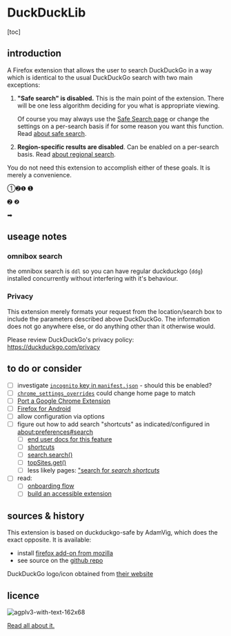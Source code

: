 # DuckDuckLib

[toc]

## introduction

A Firefox extension that allows the user to search DuckDuckGo in a way which is identical to the usual DuckDuckGo search with two main exceptions:

1. **"Safe search" is disabled.** This is the main point of the extension. There will be one less algorithm deciding for you what is appropriate viewing. 

   Of course you may always use the [Safe Search page](https://safe.duckduckgo.com/) or change the settings on a per-search basis if for some reason you want this function. Read [about safe search](https://help.duckduckgo.com/duckduckgo-help-pages/features/safe-search/).

2. **Region-specific results are disabled**. Can be enabled on a per-search basis. Read [about regional search](https://help.duckduckgo.com/duckduckgo-help-pages/settings/regions/).

You do not need this extension to accomplish either of these goals. It is merely a convenience. 

①➋❶
➊

➋
❷

➡︎


## useage notes

### <!--Icon-->

<!--The **icon** used in the search bar is *slightly* different, so they it may be visually distinguished from the original.--> 

<!--Original DuckDuckGo icon-->

<!--![original DuckDuckGo](icons/icon-16.png)-->

<!--DuckDuckLib icon-->

<!--![dax-logo-lib-16](/Volumes/Five-Counter/CouldBeThis/duckducklib/icons/ddl-icon-16.png)-->

### omnibox search

the omnibox search is `ddl` so you can have regular duckduckgo (`ddg`) installed concurrently without interfering with it's behaviour. 

### Privacy

This extension merely formats your request from the location/search box to include the parameters described above DuckDuckGo. The information does not go anywhere else, or do anything other than it otherwise would. 

Please review DuckDuckGo's privacy policy: https://duckduckgo.com/privacy

## to do or consider

- [ ] investigate [`incognito` key in `manifest.json`](https://developer.mozilla.org/en-US/docs/Mozilla/Add-ons/WebExtensions/manifest.json/incognito) - should this be enabled?
- [ ] [`chrome_settings_overrides`](https://developer.mozilla.org/en-US/docs/Mozilla/Add-ons/WebExtensions/manifest.json/chrome_settings_overrides) could change home page to match 
- [ ] [Port a Google Chrome Extension](https://extensionworkshop.com/documentation/develop/porting-a-google-chrome-extension/)
- [ ] [Firefox for Android](https://www.mozilla.org/firefox/mobile/)
- [ ] allow configuration via options
- [ ] figure out how to add search "shortcuts" as indicated/configured in [about:preferences#search](about:preferences#search)
  - [ ] [end user docs for this feature](https://support.mozilla.org/en-US/kb/assign-shortcuts-search-engines)
  - [ ] [shortcuts](https://developer.mozilla.org/en-US/docs/Web/Manifest/shortcuts)
  - [ ] [search.search()](https://developer.mozilla.org/en-US/docs/Mozilla/Add-ons/WebExtensions/API/search/search)
  - [ ] [topSites.get()](https://developer.mozilla.org/en-US/docs/Mozilla/Add-ons/WebExtensions/API/topSites/get)
  - [ ] less likely pages: ["search for *search shortcuts*](https://developer.mozilla.org/en-US/search?q=search+shortcuts)
- [ ] read:
  - [ ] [onboarding flow](https://extensionworkshop.com/documentation/develop/onboard-upboard-offboard-users/) 
  - [ ] [build an accessible extension](https://extensionworkshop.com/documentation/develop/build-an-accessible-extension/)

## sources & history

This extension is based on duckduckgo-safe by AdamVig, which does the exact opposite. It is available:

* install [firefox add-on from mozilla](https://addons.mozilla.org/en-US/firefox/addon/duckduckgo-safe/)
* see source on the [github repo](https://github.com/AdamVig/duckduckgo-safe)


DuckDuckGo logo/icon obtained from [their website](https://duckduckgo.com/assets/common/dax-logo.svg)

## licence 


![agplv3-with-text-162x68](/Volumes/Five-Counter/CouldBeThis/duckducklib/images/agplv3-with-text-162x68.png)

[Read all about it.](https://www.gnu.org/licenses/agpl-3.0.en.html)


